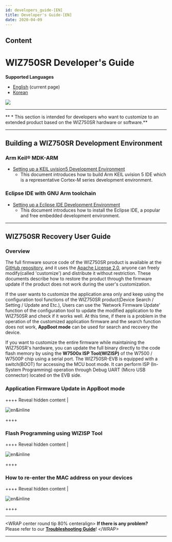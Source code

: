 ```yaml
---
id: developers_guide-[EN]
title: Developer's Guide-[EN]
date: 2020-04-09
---
```


## Content

# WIZ750SR Developer's Guide

**Supported Languages**  
 * [English](Developer's_Guide-[EN].md) (current page)  
 * [Korean](Developer's_Guide-[KO].md)

![](/products/wiz750sr/docs_icon.png)

-----

\*\* \* This section is intended for developers who want to customize to
an extended product based on the WIZ750SR hardware or software.\*\*

-----

## Building a WIZ750SR Development Environment

### Arm Keil® MDK-ARM

  - [Setting up a KEIL uvision5 Development
    Environment](/products/wiz750sr/developers/mdk-arm/en)
      - This document introduces how to build Arm KEIL uvision 5 IDE
        which is a representative Cortex-M series development
        environment.

### Eclipse IDE with GNU Arm toolchain

  - [Setting up a Eclipse IDE Development
    Environment](/products/wiz750sr/developers/eclipse/en)
      - This document introduces how to install the Eclipse IDE, a
        popular and free embedded development environment.

-----

## WIZ750SR Recovery User Guide

### Overview

The full firmware source code of the WIZ750SR product is available at
the [GitHub repository](https://github.com/Wiznet/WIZ750SR), and it uses
the [Apache
License 2.0](https://github.com/Wiznet/WIZ750SR/blob/master/LICENSE),
anyone can freely modify(called 'customize') and distribute it without
restriction. These documents describe how to restore the product through
the firmware update if the product does not work during the user's
customization.

If the user wants to customize the application area only and keep using
the configuration tool functions of the WIZ750SR product(Device Search /
Setting / Update and Etc.), Users can use the 'Network Firmware Update'
function of the configuration tool to update the modified application to
the WIZ750SR and check if it works well. At this time, if there is a
problem in the operation of the customized application firmware and the
search function does not work, **AppBoot mode** can be used for search
and recovery the device.

If you want to customize the entire firmware while maintaining the
WIZ750SR's hardware, you can update the full binary directly to the code
flash memory by using the **W7500x ISP Tool(WIZISP)** of the W7500 /
W7500P chip using a serial port. The WIZ750SR-EVB is equipped with a
switch(BOOT) for accessing the MCU boot mode. It can perform ISP
(In-System Programming) operation through Debug UART (Micro USB
connector) located on the EVB side.

### Application Firmware Update in AppBoot mode

\++++ Reveal hidden content |

![en\&inline](/page\>products/wiz750sr/developers/fwupdate-appboot/en&inline)

\++++

### Flash Programming using WIZISP Tool

\++++ Reveal hidden content |

![en\&inline](/page\>products/wiz750sr/developers/fwupdate-wizisp/en&inline)

\++++

### How to re-enter the MAC address on your devices

\++++ Reveal hidden content |

![en\&inline](/page\>products/wiz750sr/developers/restore-mac/en&inline)

\++++

-----

\<WRAP center round tip 80% centeralign\> **If there is any problem?**  
Please refer to our **[Troubleshooting
Guide](/products/wiz750sr/troubleshooting/en)**\! \</WRAP\>

-----
